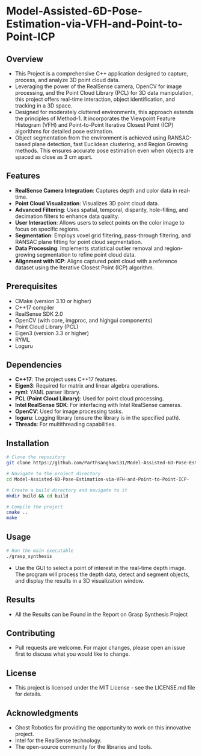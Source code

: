 # Model-Assisted-6D-Pose-Estimation-via-VFH-and-Point-to-Point-ICP

## Overview

- This Project is a comprehensive C++ application designed to capture, process, and analyze 3D point cloud data. 
- Leveraging the power of the RealSense camera, OpenCV for image processing, and the Point Cloud Library (PCL) for 3D data manipulation, this project offers real-time interaction, object identification, and tracking in a 3D space.
- Designed for moderately cluttered environments, this approach extends the principles of Method-1. It incorporates the Viewpoint Feature Histogram (VFH) and Point-to-Point Iterative Closest Point (ICP) algorithms for detailed pose estimation. 
- Object segmentation from the environment is achieved using RANSAC-based plane detection, fast Euclidean clustering, and Region Growing methods. This ensures accurate pose estimation even when objects are spaced as close as 3 cm apart.


## Features

- **RealSense Camera Integration**: Captures depth and color data in real-time.
- **Point Cloud Visualization**: Visualizes 3D point cloud data.
- **Advanced Filtering**: Uses spatial, temporal, disparity, hole-filling, and decimation filters to enhance data quality.
- **User Interaction**: Allows users to select points on the color image to focus on specific regions.
- **Segmentation**: Employs voxel grid filtering, pass-through filtering, and RANSAC plane fitting for point cloud segmentation.
- **Data Processing**: Implements statistical outlier removal and region-growing segmentation to refine point cloud data.
- **Alignment with ICP**: Aligns captured point cloud with a reference dataset using the Iterative Closest Point (ICP) algorithm.

## Prerequisites

- CMake (version 3.10 or higher)
- C++17 compiler
- RealSense SDK 2.0
- OpenCV (with core, imgproc, and highgui components)
- Point Cloud Library (PCL)
- Eigen3 (version 3.3 or higher)
- RYML
- Loguru

## Dependencies
- **C++17**: The project uses C++17 features.
- **Eigen3**: Required for matrix and linear algebra operations.
- **ryml**: YAML parser library.
- **PCL (Point Cloud Library)**: Used for point cloud processing.
- **Intel RealSense SDK**: For interfacing with Intel RealSense cameras.
- **OpenCV**: Used for image processing tasks.
- **loguru**: Logging library (ensure the library is in the specified path).
- **Threads**: For multithreading capabilities.

## Installation
```bash
# Clone the repository
git clone https://github.com/Parthsanghavi31/Model-Assisted-6D-Pose-Estimation-via-VFH-and-Point-to-Point-ICP-.git

# Navigate to the project directory
cd Model-Assisted-6D-Pose-Estimation-via-VFH-and-Point-to-Point-ICP-

# Create a build directory and navigate to it
mkdir build && cd build

# Compile the project
cmake ..
make
```
## Usage

```bash
# Run the main executable
./grasp_synthesis
```

- Use the GUI to select a point of interest in the real-time depth image. The program will process the depth data, detect and segment objects, and display the results in a 3D visualization window.

## Results
- All the Results can be Found in the Report on Grasp Synthesis Project

## Contributing
- Pull requests are welcome. For major changes, please open an issue first to discuss what you would like to change.

## License
- This project is licensed under the MIT License - see the LICENSE.md file for details.

## Acknowledgments
- Ghost Robotics for providing the opportunity to work on this innovative project.
- Intel for the RealSense technology.
- The open-source community for the libraries and tools.